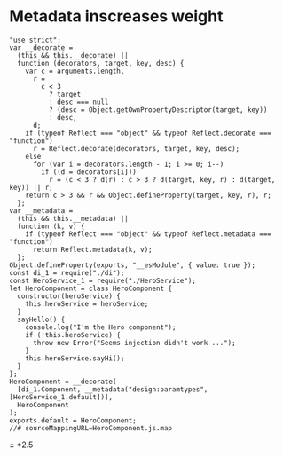 # Metadata inscreases weight

<pre><code data-line-numbers="1-47|2-26|27-29|30-41|42-45">"use strict";
var __decorate =
  (this && this.__decorate) ||
  function (decorators, target, key, desc) {
    var c = arguments.length,
      r =
        c < 3
          ? target
          : desc === null
          ? (desc = Object.getOwnPropertyDescriptor(target, key))
          : desc,
      d;
    if (typeof Reflect === "object" && typeof Reflect.decorate === "function")
      r = Reflect.decorate(decorators, target, key, desc);
    else
      for (var i = decorators.length - 1; i >= 0; i--)
        if ((d = decorators[i]))
          r = (c < 3 ? d(r) : c > 3 ? d(target, key, r) : d(target, key)) || r;
    return c > 3 && r && Object.defineProperty(target, key, r), r;
  };
var __metadata =
  (this && this.__metadata) ||
  function (k, v) {
    if (typeof Reflect === "object" && typeof Reflect.metadata === "function")
      return Reflect.metadata(k, v);
  };
Object.defineProperty(exports, "__esModule", { value: true });
const di_1 = require("./di");
const HeroService_1 = require("./HeroService");
let HeroComponent = class HeroComponent {
  constructor(heroService) {
    this.heroService = heroService;
  }
  sayHello() {
    console.log("I'm the Hero component");
    if (!this.heroService) {
      throw new Error("Seems injection didn't work ...");
    }
    this.heroService.sayHi();
  }
};
HeroComponent = __decorate(
  [di_1.Component, __metadata("design:paramtypes", [HeroService_1.default])],
  HeroComponent
);
exports.default = HeroComponent;
//# sourceMappingURL=HeroComponent.js.map
</code></pre>
<!-- .element class="with-code-dark too-long" -->

± \*2.5

<!-- .element class="code-info" -->
